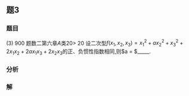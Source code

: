 ## 题3
### 题目
(3) 900 题数二第六章$A$类${20} >$
20 设二次型$f( {{x}_{1},{x}_{2},{x}_{3}})  = {x}_{1}^{2} + a{x}_{2}^{2} + {x}_{3}^{2} + 2{x}_{1}{x}_{2} + {2a}{x}_{1}{x}_{3} + 2{x}_{2}{x}_{3}$的正、负惯性指数相同,则$a = $_____.
### 分析

### 解